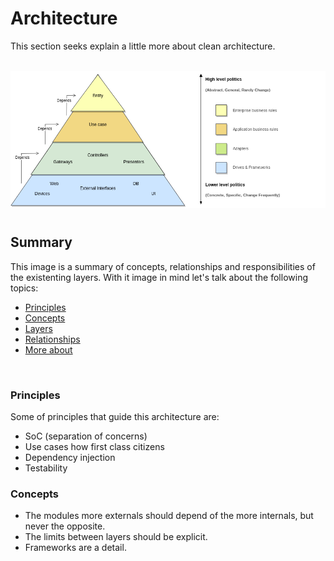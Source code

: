 # Architecture
This section seeks explain a little more about clean architecture.

<br/>

<img style="margin-bottom: 10px" src="architecture.png"/>

<br/>

## Summary
This image is a summary of concepts, relationships and responsibilities of the existenting layers.
With it image in mind let's talk about the following topics:

- [Principles](#Principles)
- [Concepts](#Concepts)
- [Layers](#Layers)
- [Relationships](#Relationships)
- [More about](#Moreabout)

<br/>

### Principles
Some of principles that guide this architecture are:
- SoC (separation of concerns)
- Use cases how first class citizens
- Dependency injection
- Testability

### Concepts
- The modules more externals should depend of the more internals, but never the opposite.
- The limits between layers should be explicit.
- Frameworks are a detail.


<br/>
<!-- WIP -->
<!-- ## Request flow
## Layers
## Relationship bettwen layers
## Implementation
## More about -->


<br/>
